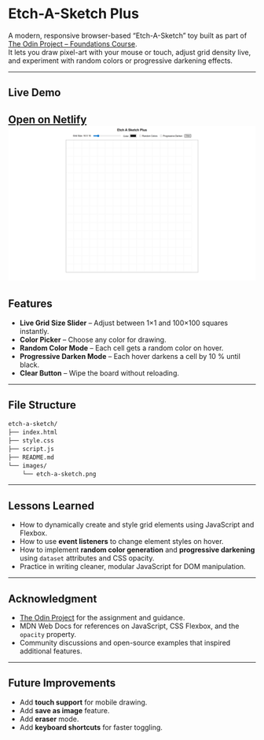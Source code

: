 # Etch-A-Sketch Plus  

A modern, responsive browser-based “Etch-A-Sketch” toy built as part of [The Odin Project – Foundations Course](https://www.theodinproject.com/lessons/foundations-etch-a-sketch).  
It lets you draw pixel-art with your mouse or touch, adjust grid density live, and experiment with random colors or progressive darkening effects.

---

## Live Demo  
[**Open on Netlify**](https://your-netlify-link-here) ![Screenshot of Etch A Sketch Plus](images/etch-a-sketch.png)
---

## Features  

- **Live Grid Size Slider** – Adjust between 1×1 and 100×100 squares instantly.  
- **Color Picker** – Choose any color for drawing.  
- **Random Color Mode** – Each cell gets a random color on hover.  
- **Progressive Darken Mode** – Each hover darkens a cell by 10 % until black.  
- **Clear Button** – Wipe the board without reloading.  

---

## File Structure  

```bash
etch-a-sketch/
├── index.html
├── style.css
├── script.js
├── README.md
└── images/
    └── etch-a-sketch.png
```

---

## Lessons Learned  

- How to dynamically create and style grid elements using JavaScript and Flexbox.  
- How to use **event listeners** to change element styles on hover.  
- How to implement **random color generation** and **progressive darkening** using `dataset` attributes and CSS opacity.   
- Practice in writing cleaner, modular JavaScript for DOM manipulation.  

---

## Acknowledgment  

- [The Odin Project](https://www.theodinproject.com/) for the assignment and guidance.  
- MDN Web Docs for references on JavaScript, CSS Flexbox, and the `opacity` property.  
- Community discussions and open-source examples that inspired additional features.  

---

## Future Improvements  

- Add **touch support** for mobile drawing.  
- Add **save as image** feature.  
- Add **eraser** mode.  
- Add **keyboard shortcuts** for faster toggling.
